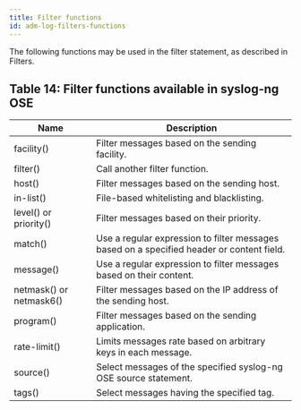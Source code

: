 ```yaml
---
title: Filter functions
id: adm-log-filters-functions
---
```


The following functions may be used in the filter statement, as
described in Filters.  

## Table 14: Filter functions available in syslog-ng OSE

|Name|Description|
|---|---|
|facility()| Filter messages based on the sending facility.|
|filter()|Call another filter function.|
|host()|Filter messages based on the sending host.|
|in-list()|File-based whitelisting and blacklisting.|
|level() or priority()|Filter messages based on their priority. |
|match()|Use a regular expression to filter messages based on a specified header or content field.|
|message()|Use a regular expression to filter messages based on their content.|
|netmask() or netmask6()|Filter messages based on the IP address of the sending host.|
|program()|Filter messages based on the sending application.|
|rate-limit() |Limits messages rate based on arbitrary keys in each message. |
|source()|Select messages of the specified syslog-ng OSE source statement.|
|tags()|Select messages having the specified tag.|

